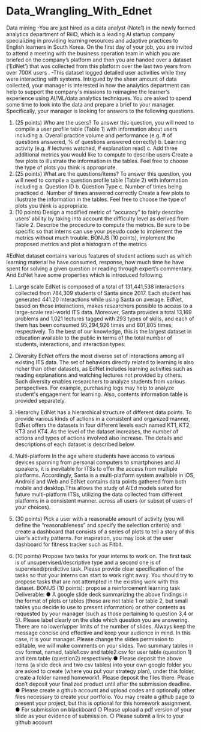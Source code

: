 # Data_Wrangling_With_Ednet
 Data mining
 -You are just hired as a data analyst (Note1) in the newly formed analytics department of RiiiD,
which is a leading AI startup company specializing in providing learning resources and adaptive
practices to English learners in South Korea. On the first day of your job, you are invited to
attend a meeting with the business operation team in which you are briefed on the company’s
platform and then you are handed over a dataset (‘EdNet’) that was collected from this platform
over the last two years from over 700K users .
-This dataset logged detailed user activities while
they were interacting with systems. Intrigued by the sheer amount of data collected, your
manager is interested in how the analytics department can help to support the company's
missions to reimagine the learner’s experience using AI/ML/data analytics techniques. You are
asked to spend some time to look into the data and prepare a brief to your manager.
Specifically, your manager is looking for answers to the following questions.
1. (25 points) Who are the users? To answer this question, you will need to compile a user
profile table (Table 1) with information about users including
a. Overall practice volume and performance (e.g. # of questions answered, % of
questions answered correctly)
b. Learning activity (e.g. # lectures watched, # explanation read)
c. Add three additional metrics you would like to compute to describe users
Create a few plots to illustrate the information in the tables. Feel free to choose the type
of plots you think is appropriate.
2. (25 points) What are the questions/items? To answer this question, you will need to
compile a question profile table (Table 2) with information including
a. Question ID
b. Question Type
c. Number of times being practiced
d. Number of times answered correctly
Create a few plots to illustrate the information in the tables. Feel free to choose the type
of plots you think is appropriate.
3. (10 points) Design a modified metric of “accuracy” to fairly describe users’ ability by
taking into account the difficulty level as derived from Table 2. Describe the procedure to
compute the metrics. Be sure to be specific so that interns can use your pseudo code to
implement the metrics without much trouble.
BONUS (10 points), implement the proposed metrics and plot a histogram of the metrics


#EdNet dataset contains various features of student actions such as which learning material he have consumed, response, how much time he have spent for solving a given question or reading through expert’s commentary. And EdNet have some properties which is introduced following.

1. Large scale
EdNet is composed of a total of 131,441,538 interactions collected from 784,309 students of Santa since 2017. Each student has generated 441.20 interactions while using Santa on average. EdNet, based on those interactions, makes researchers possible to access to a large-scale real-world ITS data. Moreover, Santa provides a total 13,169 problems and 1,021 lectures tagged with 293 types of skills, and each of them has been consumed 95,294,926 times and 601,805 times, respectively. To the best of our knowledge, this is the largest dataset in education available to the public in terms of the total number of students, interactions, and interaction types.

2. Diversity
EdNet offers the most diverse set of interactions among all existing ITS data. The set of behaviors directly related to learning is also richer than other datasets, as EdNet includes learning activities such as reading explanations and watching lectures not provided by others. Such diversity enables researchers to analyze students from various perspectives. For example, purchasing logs may help to analyze student's engagement for learning. Also, contents information table is provided separately.

3. Hierarchy
EdNet has a hierarchical structure of different data points. To provide various kinds of actions in a consistent and organized manner, EdNet offers the datasets in four different levels each named KT1, KT2, KT3 and KT4. As the level of the dataset increases, the number of actions and types of actions involved also increase. The details and descriptions of each dataset is described below.

4. Multi-platform
In the age where students have access to various devices spanning from personal computers to smartphones and AI speakers, it is inevitable for ITSs to offer the access from multiple platforms. Accordingly, Santa is a multi-platform system available in iOS, Android and Web and EdNet contains data points gathered from both mobile and desktop.This allows the study of AIEd models suited for future multi-platform ITSs, utilizing the data collected from different platforms in a consistent manner.
across all users (or subset of users of your choices).
4. (30 points) Pick a user with a reasonable amount of activity (you will define the
“reasonableness” and specify the selection criteria) and create a dashboard that consists
of a series of plots to tell a story of this user’s activity patterns. For inspiration, you may
look at the user dashboard for fitness tracker such as Fitbit.
5. (10 points) Propose two tasks for your interns to work on. The first task is of
unsupervised/descriptive type and a second one is of supervised/predictive task. Please
provide clear specification of the tasks so that your interns can start to work right away.
You should try to propose tasks that are not attempted in the existing work with this
dataset.
BONUS (10 points): propose a reinforcement learning task
Deliverable:
● A google slide deck summarizing the above findings in the format of plots or tables
(those are not table 1 or table 2, but small tables you decide to use to present
information) or other contents as requested by your manager (such as those pertaining
to question 3,4 or 5). Please label clearly on the slide which question you are answering.
There are no lower/upper limits of the number of slides. Always keep the message
concise and effective and keep your audience in mind. In this case, it is your manager.
Please change the slides permission to editable, we will make comments on your slides.
Two summary tables in csv format, named, table1.csv and table2.csv for user table
(question 1) and item table (question2) respectively
● Please deposit the above items (a slide deck and two csv tables) into your own google
folder you are asked to create (where you put your strategy plan), under this folder,
create a folder named homework1. Please deposit the files there. Please don’t deposit
your finalized product until after the submission deadline.
● Please create a github account and upload codes and optionally other files necessary to
create your portfolio. You may create a github page to present your project, but this is
optional for this homework assignment.
● For submission on blackboard
○ Please upload a pdf version of your slide as your evidence of submission.
○ Please submit a link to your github account
